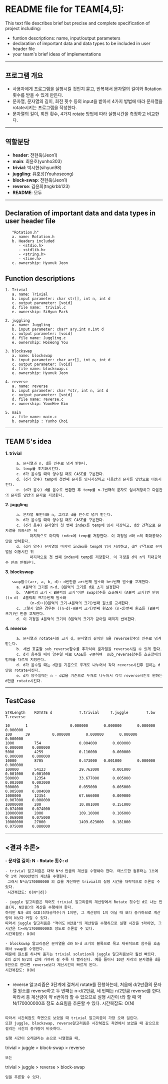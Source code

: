 ﻿# README file for TEAM[4,5]:

This text file describes brief but precise and complete specification of project including:
- funtion descriptions: name, input/output parameters
- declaration of important data and data types to be included in user header file
- your team's brief ideas of implementations

****
## 프로그램 개요
 - 사용자에게 프로그램을 실행시킬 것인지 묻고, 반복해서 문자열의 길이와 Rotation 횟수를 받을 수 있게 만든다.
 - 문자열, 문자열의 길이, 회전 횟수 등의 input을 받아서 4가지 방법에 따라 문자열을 rotate시키는 프로그램을 작성한다.
 - 문자열의 길이, 회전 횟수, 4가지 rotate 방법에 따라 실행시간을 측정하고 비교한다.
****

## 역할분담

- **header**: 전현욱(Jeon1)
- **main**: 최윤호(yunho303)
- **trivial**: 박시현(sihyun98)
- **juggling**: 유호성(Youhoseong)
- **block-swap**: 전현욱(Jeon1)
- **reverse**: 김윤희(tngkrbb123)
- **README**: 모두
****

## Declaration of important data and data types in user header file
 ```
	"Rotation.h"
	a. name: Rotation.h 
	b. Headers included
   	   - <stdio.h>
   	   - <stdlib.h>
  	   - <string.h>
	   - <time.h>
    c. ownership: Hyunuk Jeon
 ```

## Function descriptions
 ```
1. Trivial 
	a. name: Trivial
	b. input parameter: char str[], int n, int d
	c. output parameter: [void]
	d. file name:  trivial.c
	e. ownership: SiHyun Park

2. juggling
	a. name: Juggling
	b. input parameter: char* ary,int n,int d
	c. output parameter: [void]
	d. file name: Juggling.c
	e. ownership: Hoseong You

3. blockswap
	a. name: blockswap
	b. input parameter: char arr[], int n, int d
	c. output parameter: [void]
	d. file name: blockswap.c 
	e. ownership: Hyunuk Jeon

4. reverse 
	a. name: reverse
	b. input parameter: char *str, int n, int d 
	c. output parameter: [void]
	d. file name: reverse.c
	e. ownership: YoonHee Kim

5. main
    a. file name: main.c
	b. ownership : Yunho Choi 
```
****

## TEAM 5's idea

**1. trivial**
 ```
	  a. 문자열과 n, d를 인수로 넘겨 받는다.
	  b. temp를 초기화시킨다.
	  c. d가 음수일 때와 양수일 때로 CASE를 구분한다.
	  d. (d가 양수) temp에 첫번째 문자를 임시저장하고 다음칸의 문자를 앞칸으로 이동시킨다.
	  e. (d가 음수) d를 음수로 변환한 후 temp를 n-1번째의 문자로 임시저장하고 다음칸의 문자를 앞칸의 문자로 저장한다.
 ```
**2. juggling**
 ```
	  a. 문자열 포인터와 n, 그리고 d를 인수로 넘겨 받는다.
	  b. d가 음수일 때와 양수일 때로 CASE를 구분한다.
	  c. (d가 음수) 문자열의 첫 번째 index를 temp에 임시 저장하고, d칸 간격으로 문자열을 이동시킨 뒤 
	        마지막으로 마지막 index에 temp를 저장한다. 이 과정을 d와 n의 최대공약수 만큼 반복한다. 
	  d. (d가 양수) 문자열의 마지막 index를 temp에 임시 저장하고, d칸 간격으로 문자열을 이동시킨 뒤
	        마지막으로 첫 번째 index에 temp를 저장한다. 이 과정을 d와 n의 최대공약수 만큼 반복한다. 
 ```
**3. blockswap**
 ```
	swap함수(arr, a, b, d): d번만큼 a+i번째 원소와 b+i번째 원소를 교체한다.
	  a. A블럭의 크기를 n-d, B블럭의 크기를 d로 초기 설정한다
	  b. 'A블럭의 크기 < B블럭의 크기'이면 swap함수를 호출해서 (A블럭 크기)번 만큼 ((n-d)- A블럭의 크기)번째 원소와 
            (n-d)+(B블럭의 크기-A블럭의 크기)번째 원소를 교체한다. 
	  c. 그렇지 않은 경우는 ((n-d)-A블럭 크기)번째 원소와 (n-d)번째 원소를 (B블럭 크기)번 만큼 교체한다. 
	  d. 이 과정을 A블럭의 크기와 B블럭의 크기가 같아질 때까지 반복한다.
 ```
**4. reverse**
 ```
	  a. 문자열과 rotate시킬 크기 d, 문자열의 길이인 n을 reverse함수의 인수로 넘겨 받는다.
	  b. 세번 호출할 sub_reverse함수를 추가하여 문자열을 reverse시킬 수 있게 한다. 
	  c. d가 음수일 때아 양수일 때로 CASE를 구분하여  sub_reverse함수를 호출할때의 범위를 다르게 지정한다.
	  d. d가 음수일 때는 d값을 기준으로 두개로 나누어서 각각 reverse시킨후 원하는 d만큼 rotate시킨다.
	  e. d가 양수일때는 n - d값을 기준으로 두개로 나누어서 각각 reverse시킨후 원하는 d만큼 rotate시킨다.
```
****
## TestCase
```
STRLength    ROTATE d            T.trivial     T.juggle        T.bw        T.reverse 

10	     1                   0.000000       0.000000       0.000000    0.000000
100	     39			 0.000000       0.000000       0.000000    0.000000
1000	     754                 0.004000       0.000000       0.000000    0.000000
5000   	     4259                0.116000       0.000000       0.000000    0.000000
10000        8705                0.473000	0.001000       0.000000    0.000000
100000 	     54123               29.762000      0.001000       0.001000    0.001000
500000       12354               33.677000      0.005000       0.003000    0.003000
500000       20                  0.055000       0.005000       0.005000    0.004000
1000000      12354               67.666000      0.009000       0.007000    0.008000
10000000     200                 10.881000      0.151000       0.074000    0.074000
10000000     2000                109.10000      0.106000       0.068000    0.075000
10000000     27000               1499.623000    0.181000       0.075000    0.080000
 ```
****

## <결과 추론>

**- 문자열 길이: N**
**- Rotate 횟수: d**

 ```
- trivial 알고리즘은 대략 N*d 만큼의 계산을 수행해야 한다. 테스트한 컴퓨터는 1초에 약 1억 7000만번의 계산을 수행한다.
  그래서 N*d/170000000 의 값을 계산하면 trivial의 실행 시간을 대략적으로 추론할 수 있다. 
  시간복잡도: O(N*|d|)
 ```

 ```
- juggle 알고리즘은 적어도 trivial 알고리즘의 계산량에서 Rotate 횟수인 d로 나눈 만큼(즉, N만큼)의 계산을 수행해야 한다.
하지만 N과 d의 GCD(최대공약수)가 1이면, 그 계산량이 1이 아닐 때 보다 증가하므로 계산량이 N보다 커질 수 있다.
따라서 juggle 알고리즘은 "적어도 N만큼"의 계산량을 수행하므로 실행 시간을 t라하면, 그 시간은 t>=N/170000000초 정도로 추론할 수 있다.
시간복잡도: O(N)
 ```

 ```
- blockswap 알고리즘은 문자열을 d와 N-d 크기의 블록으로 묶고 재귀적으로 함수를 호출해서 swap을 수행한다.
때문에 원소를 하나씩 옮기는 trivial solution과 juggle 알고리즘보다 훨씬 빠르다.
d의 값이 N/2의 값에 가까워 질 수록 더 빨라진다. 예를 들어서 10만 자리의 문자열을 d를 5만으로 한다면 reverse보다 계산시간이 빠르게 된다.
시간복잡도: O(N)
  
 ```
- reverse 알고리즘은 3단계에 걸쳐서 rotate를 진행하는데, 처음에 d/2만큼의 문자열 원소를 reverse하고 두 번째는 n-d/2만큼, 세 번째는 n/2만큼 reverse를 한다.
따라서 총 계산량이 약 n번이라 할 수 있으므로 실행 시간이 t라 할 때 약 N/170000000초 정도 소요됨을 추론할 수 있다.
시간복잡도: O(N)
 ```

따라서 시간복잡도 측면으로 보았을 때 trivial 알고리즘이 가장 오래 걸린다. 
또한 juggle, blockswap, reverse알고리즘은 시간복잡도 측면에서 보았을 때 같으므로 걸리는 시간의 증가량이 비슷하다.

실행 시간이 오래걸리는 순으로 나열했을 때,
 ```
 trivial > juggle > block-swap > reverse  
 ``` 
또는
 ```
 trivial > juggle > reverse > block-swap
 ```
 임을 추론할 수 있다. 
